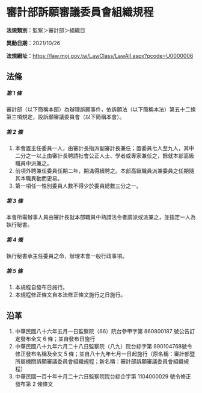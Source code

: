 # 審計部訴願審議委員會組織規程




**法規類別**：監察＞審計部＞組織目

**異動日期**：2021/10/26  

**法規網址**：https://law.moj.gov.tw/LawClass/LawAll.aspx?pcode=U0000006



## 法條
##### 第 1 條
審計部（以下簡稱本部）為辦理訴願事件，依訴願法（以下簡稱本法）第五十二條第三項規定，設訴願審議委員會（以下簡稱本會）。

##### 第 2 條
1. 本會置主任委員一人，由審計長指派副審計長兼任；置委員七人至九人，其中二分之一以上由審計長聘請社會公正人士、學者或專家兼任之，餘就本部高級職員中派兼之。
1. 前項外聘兼任委員任期二年，期滿得續聘之。本部高級職員派兼委員之任期隨其本職異動而更易。
1. 第一項任一性別委員人數不得少於委員總數三分之一。

##### 第 3 條
本會所需辦事人員由審計長就本部職員中熟諳法令者調派或派兼之，並指定一人為執行秘書。

##### 第 4 條
執行秘書承主任委員之命，辦理本會一般行政事項。

##### 第 5 條
1. 本規程自發布日施行。
1. 本規程修正條文自本法修正條文施行之日施行。

## 沿革
1. 中華民國八十六年五月一日監察院（86）院台參甲字第 860800187  號公告訂定發布全文 6  條；並自發布日施行
1. 中華民國八十九年六月二十八日監察院（八九）院台綜字第 890104768號令修正發布名稱及全文 5  條；並自八十九年七月一日起施行（原名稱：審計部暨所屬機關訴願審議委員會組織規程；新名稱：審計部訴願審議委員會組織規程）
1. 中華民國一百十年十月二十六日監察院院台綜企字第 1104000029 號令修正發布第 2  條條文
